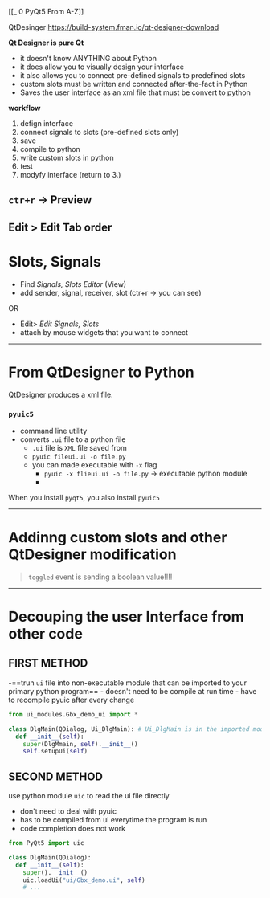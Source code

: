 [[_ 0 PyQt5 From A-Z]]

QtDesinger
https://build-system.fman.io/qt-designer-download

**Qt Designer is pure Qt**
- it doesn't know ANYTHING about Python
- it does allow you to visually design your interface
- it also allows you to connect pre-defined signals to predefined slots
- custom slots must be written and connected after-the-fact in Python
- Saves the user interface as an xml file that must be convert to python

**workflow**
1. defign interface
2. connect signals to slots (pre-defined slots only)
3. save
4. compile to python
5. write custom slots in python 
6. test
7. modyfy interface (return to 3.)

## `ctr+r` -> Preview

## Edit > Edit Tab order


# Slots, Signals
- Find *Signals, Slots Editor* (View)
- add sender, signal, receiver, slot (ctr+r -> you can see)

OR
- Edit> *Edit Signals, Slots*
- attach by mouse widgets that you want to connect




-------
# From QtDesigner to Python
QtDesigner produces a xml file.

### `pyuic5`
- command line utility
- converts `.ui` file to a python file
	- `.ui` file is `XML` file saved from
	- `pyuic fileui.ui -o file.py`
	- you can made executable with `-x` flag
		- `pyuic -x flieui.ui -o file.py` -> executable python module
		- 
When you install `pyqt5`, you also install `pyuic5`

------------
# Addinng custom slots and other QtDesigner modification

> 
> `toggled` event is sending a boolean value!!!!
> 

----
# Decouping the user Interface from other code

## FIRST METHOD
-==trun `ui` file into non-executable module that can be imported to your primary python program==
	- doesn't need to be compile at run time
	- have to recompile pyuic after every change
```python
from ui_modules.Gbx_demo_ui import *

class DlgMain(QDialog, Ui_DlgMain): # Ui_DlgMain is in the imported module
  def __init__(self):
    super(DlgMmain, self).__init__()
    self.setupUi(self)


```

## SECOND METHOD
use python module `uic` to read the ui file directly
- don't need to deal with pyuic
- has to be compiled from ui everytime the program is run
- code completion does not work
```python
from PyQt5 import uic

class DlgMain(QDialog):
  def __init__(self):
    super().__init__()
    uic.loadUi("ui/Gbx_demo.ui", self)
    # ...
```

